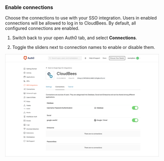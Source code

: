 ### Enable connections

Choose the connections to use with your SSO integration. Users in enabled connections will be allowed to log in to CloudBees. By default, all configured connections are enabled.

1. Switch back to your open Auth0 tab, and select **Connections**.

2. Toggle the sliders next to connection names to enable or disable them.

![Enable/Disable Connections](/media/articles/dashboard/sso-integrations/settings-connections-cloudbees.png)